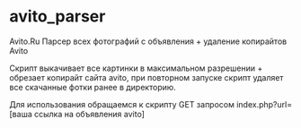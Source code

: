 # avito_parser
Avito.Ru Парсер всех фотографий с объявления + удаление копирайтов Avito

Скрипт выкачивает все картинки в максимальном разрешении + обрезает копирайт сайта avito, при повторном запуске скрипт удаляет все скачанные фотки ранее в директорию.

Для использования обращаемся к скрипту GET запросом index.php?url=[ваша ссылка на объявления avito]

